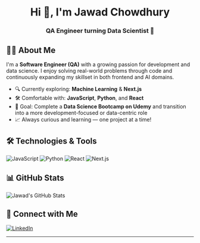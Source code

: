 <h1 align="center">Hi 👋, I'm Jawad Chowdhury</h1>
<h3 align="center">QA Engineer turning Data Scientist 🚀</h3>

## 👨‍💻 About Me
I'm a **Software Engineer (QA)** with a growing passion for development and data science. I enjoy solving real-world problems through code and continuously expanding my skillset in both frontend and AI domains.

- 🔍 Currently exploring: **Machine Learning** & **Next.js**
- 🛠️ Comfortable with: **JavaScript**, **Python**, and **React**
- 🎯 Goal: Complete a **Data Science Bootcamp on Udemy** and transition into a more development-focused or data-centric role
- 📈 Always curious and learning — one project at a time!

## 🛠️ Technologies & Tools
![JavaScript](https://img.shields.io/badge/-JavaScript-black?style=flat-square&logo=javascript)
![Python](https://img.shields.io/badge/-Python-black?style=flat-square&logo=python)
![React](https://img.shields.io/badge/-React-black?style=flat-square&logo=react)
![Next.js](https://img.shields.io/badge/-Next.js-black?style=flat-square&logo=next.js)

## 📊 GitHub Stats
![Jawad's GitHub Stats](https://github-readme-stats.vercel.app/api?username=jawad-chowdhury&show_icons=true&theme=radical)

## 🔗 Connect with Me
[![LinkedIn](https://img.shields.io/badge/-LinkedIn-blue?style=flat-square&logo=linkedin)](https://www.linkedin.com/in/jawad-chowdhury-477262240/)

---
